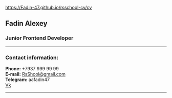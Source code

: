 https://Fadin-47.github.io/rsschool-cv/cv

## Fadin Alexey

### Junior Frontend Developer
___
### Contact information:

**Phone:** +7937 999 99 99\
**E-mail:** RsShool@gmail.com\
**Telegram:** aafadin47\
[Vk](https://vk.com/#)
___